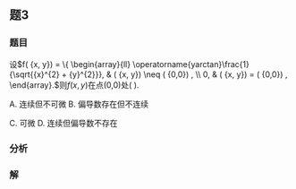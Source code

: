 ## 题3
### 题目
设$f( {x, y})  = \{  \begin{array}{ll} \operatorname{yarctan}\frac{1}{\sqrt{{x}^{2} + {y}^{2}}}, & ( {x, y})  \neq  ( {0,0}) , \\  0, & ( {x, y})  = ( {0,0}) , \end{array}.$则$f( {x, y})$在点(0,0)处( ).

A. 连续但不可微 B. 偏导数存在但不连续

C. 可微 D. 连续但偏导数不存在
### 分析

### 解